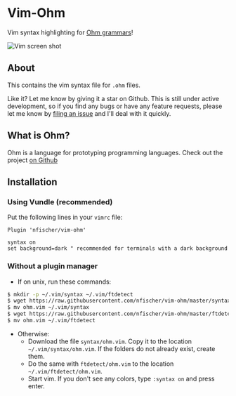Vim-Ohm
=======

Vim syntax highlighting for [Ohm grammars](https://github.com/pangloss/vim-javascript)!

![Vim screen shot](https://i.imgur.com/4622lKb.png "Ohm in technicolor!")

About
-----

This contains the vim syntax file for `.ohm` files.

Like it? Let me know by giving it a star on Github. This is still under active
development, so if you find any bugs or have any feature requests, please let me
know by [filing an issue](https://github.com/nfischer/vim-ohm/issues/new) and
I'll deal with it quickly.

What is Ohm?
------------

Ohm is a language for prototyping programming languages. Check out the project
[on Github](https://github.com/cdglabs/ohm)

Installation
------------

### Using Vundle (recommended)

Put the following lines in your `vimrc` file:

```Vim
Plugin 'nfischer/vim-ohm'

syntax on
set background=dark " recommended for terminals with a dark background
```

### Without a plugin manager

 - If on unix, run these commands:

  ```Bash
  $ mkdir -p ~/.vim/syntax ~/.vim/ftdetect
  $ wget https://raw.githubusercontent.com/nfischer/vim-ohm/master/syntax/ohm.vim
  $ mv ohm.vim ~/.vim/syntax
  $ wget https://raw.githubusercontent.com/nfischer/vim-ohm/master/ftdetect/ohm.vim
  $ mv ohm.vim ~/.vim/ftdetect
  ```

 - Otherwise:
    - Download the file `syntax/ohm.vim`. Copy it to the location
      `~/.vim/syntax/ohm.vim`.  If the folders do not already exist, create
      them.
    - Do the same with `ftdetect/ohm.vim` to the location
      `~/.vim/ftdetect/ohm.vim`.
    - Start vim. If you don't see any colors, type `:syntax on` and press enter.
